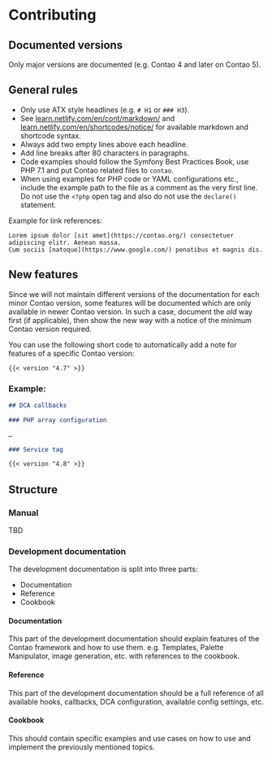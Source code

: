 # Contributing


## Documented versions

Only major versions are documented (e.g. Contao 4 and later on Contao 5).


## General rules

* Only use ATX style headlines (e.g. `# H1` or `### H3`).
* See [learn.netlify.com/en/cont/markdown/](https://learn.netlify.com/en/cont/markdown/) 
  and [learn.netlify.com/en/shortcodes/notice/](https://learn.netlify.com/en/shortcodes/) 
  for available markdown and shortcode syntax.
* Always add two empty lines above each headline.
* Add line breaks after 80 characters in paragraphs.
* Code examples should follow the Symfony Best Practices Book, use PHP 7.1 and
  put Contao related files to `contao`.
* When using examples for PHP code or YAML configurations etc., include the example
  path to the file as a comment as the very first line. Do not use the `<?php` open
  tag and also do not use the `declare()` statement.

Example for link references:
```
Lorem ipsum dolor [sit amet](https://contao.org/) consectetuer adipiscing elitr. Aenean massa. 
Cum sociis [natoque](https://www.google.com/) penatibus et magnis dis.
```


## New features

Since we will not maintain different versions of the documentation for each minor 
Contao version, some features will be documented which are only available in newer 
Contao version. In such a case, document the _old_ way first (if applicable), then 
show the new way with a notice of the minimum Contao version required.

You can use the following short code to automatically add a note for features of a 
specific Contao version:

```
{{< version "4.7" >}}
```


### Example:

```markdown
## DCA callbacks

### PHP array configuration 

…

### Service tag

{{< version "4.8" >}}
```


## Structure


### Manual

TBD


### Development documentation

The development documentation is split into three parts:

* Documentation
* Reference
* Cookbook


#### Documentation

This part of the development documentation should explain features of the Contao framework and how to use them. e.g. Templates, Palette Manipulator, image generation, etc. with references to the cookbook.


#### Reference

This part of the development documentation should be a full reference of all available hooks, callbacks, DCA configuration, available config settings, etc.


#### Cookbook

This should contain specific examples and use cases on how to use and implement the previously mentioned topics.
